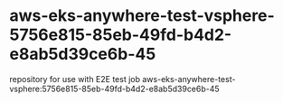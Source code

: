 # aws-eks-anywhere-test-vsphere-5756e815-85eb-49fd-b4d2-e8ab5d39ce6b-45
repository for use with E2E test job aws-eks-anywhere-test-vsphere:5756e815-85eb-49fd-b4d2-e8ab5d39ce6b-45
